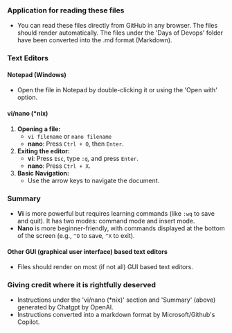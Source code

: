 ### Application for reading these files

- You can read these files directly from GitHub in any browser. The files should render automatically. The files under the 'Days of Devops' folder have been converted into the .md format (Markdown).

### Text Editors

#### Notepad (Windows)
- Open the file in Notepad by double-clicking it or using the 'Open with' option.

#### vi/nano (*nix)
1. **Opening a file:**
   - `vi filename` or `nano filename`
   - **nano**: Press `Ctrl + O`, then `Enter`.
2. **Exiting the editor:**
   - **vi**: Press `Esc`, type `:q`, and press `Enter`.
   - **nano**: Press `Ctrl + X`.
3. **Basic Navigation:**
   - Use the arrow keys to navigate the document.

### Summary
- **Vi** is more powerful but requires learning commands (like `:wq` to save and quit). It has two modes: command mode and insert mode.
- **Nano** is more beginner-friendly, with commands displayed at the bottom of the screen (e.g., `^O` to save, `^X` to exit).

#### Other GUI (graphical user interface) based text editors
- Files should render on most (if not all) GUI based text editors.

### Giving credit where it is rightfully deserved
- Instructions under the 'vi/nano (*nix)' section and 'Summary' (above) generated by Chatgpt by OpenAI. 
- Instructions converted into a markdown format by Microsoft/Github's Copilot.